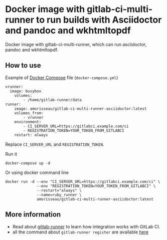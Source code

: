 # Docker image with gitlab-ci-multi-runner to run builds with Asciidoctor and pandoc and wkhtmltopdf

Docker image with gitlab-ci-multi-runner, which can run asciidoctor, pandoc and wkhtmltopdf.

## How to use

Example of [Docker Compose](https://docs.docker.com/compose/) file (`docker-compose.yml`)

```
vrunner:
  image: busybox
    volumes:
        - /home/gitlab-runner/data
runner:
    image: amorisseau/gitlab-ci-multi-runner-asciidoctor:latest
    volumes_from:
        - vrunner
    environment:
        - CI_SERVER_URL=https://gitlabci.example.com/ci
        - REGISTRATION_TOKEN=YOUR_TOKEN_FROM_GITLABCI
    restart: always
```

Replace `CI_SERVER_URL` and `REGISTRATION_TOKEN`.

Run it

```
docker-compose up -d
```

Or using docker command line

```
docker run -d --env "CI_SERVER_URL=https://gitlabci.example.com/ci" \
              --env "REGISTRATION_TOKEN=YOUR_TOKEN_FROM_GITLABCI" \
              --restart="always" \
              --name=ruby_runner \
              amorisseau/gitlab-ci-multi-runner-asciidoctor:latest
```

## More information

* Read about [gitlab-runner](https://docs.gitlab.com/runner/) to learn how integration works with GitLab CI.
* all the command about `gitlab-runner register` are available [here](gitlab-runner-register-commands.md)
